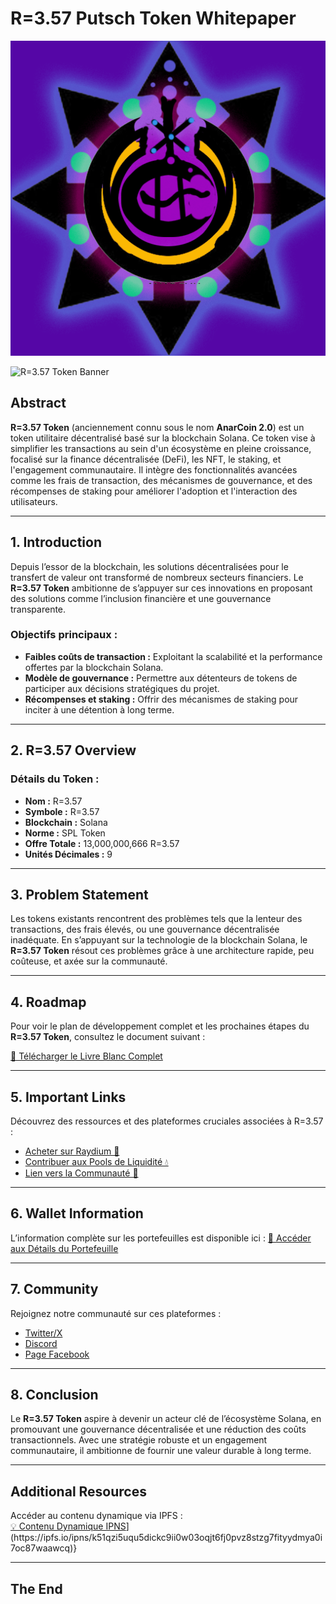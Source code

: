 # R=3.57 Putsch Token Whitepaper

![Chaos Image](media/Chaos.png)

![R=3.57 Token Banner](https://raw.githubusercontent.com/RastaDjuss/anarcoin-2.0/bc0cab788f42d164215c6fcbd78b24ae1cb47f26/anarcoin-dextools-banner.gif)

## Abstract

**R=3.57 Token** (anciennement connu sous le nom **AnarCoin 2.0**) est un token utilitaire décentralisé basé sur la blockchain Solana. Ce token vise à simplifier les transactions au sein d'un écosystème en pleine croissance, focalisé sur la finance décentralisée (DeFi), les NFT, le staking, et l'engagement communautaire. Il intègre des fonctionnalités avancées comme les frais de transaction, des mécanismes de gouvernance, et des récompenses de staking pour améliorer l'adoption et l'interaction des utilisateurs.

---

## 1. Introduction

Depuis l’essor de la blockchain, les solutions décentralisées pour le transfert de valeur ont transformé de nombreux secteurs financiers. Le **R=3.57 Token** ambitionne de s’appuyer sur ces innovations en proposant des solutions comme l’inclusion financière et une gouvernance transparente.

### **Objectifs principaux :**
- **Faibles coûts de transaction :** Exploitant la scalabilité et la performance offertes par la blockchain Solana.
- **Modèle de gouvernance :** Permettre aux détenteurs de tokens de participer aux décisions stratégiques du projet.
- **Récompenses et staking :** Offrir des mécanismes de staking pour inciter à une détention à long terme.

---

## 2. R=3.57 Overview

### **Détails du Token :**
- **Nom :** R=3.57
- **Symbole :** R=3.57
- **Blockchain :** Solana
- **Norme :** SPL Token
- **Offre Totale :** 13,000,000,666 R=3.57
- **Unités Décimales :** 9

---

## 3. Problem Statement

Les tokens existants rencontrent des problèmes tels que la lenteur des transactions, des frais élevés, ou une gouvernance décentralisée inadéquate. En s’appuyant sur la technologie de la blockchain Solana, le **R=3.57 Token** résout ces problèmes grâce à une architecture rapide, peu coûteuse, et axée sur la communauté.

---

## 4. Roadmap

Pour voir le plan de développement complet et les prochaines étapes du **R=3.57 Token**, consultez le document suivant :

[📄 Télécharger le Livre Blanc Complet](https://ipfs.io/ipfs/QmPPrkiEqJtUygk63Zehe7ZNJxpdWQE35GqCEyyRmVGLtb)

---

## 5. Important Links

Découvrez des ressources et des plateformes cruciales associées à R=3.57 :

- [Acheter sur Raydium 🚀]([https://bit.ly/swap-anarki](https://bit.ly/swap-R-357))
- [Contribuer aux Pools de Liquidité 💧](https://bit.ly/R-357-pools)
- [Lien vers la Communauté 🎯](https://bit.ly/m/anarcoin-collective)

---

## 6. Wallet Information

L’information complète sur les portefeuilles est disponible ici : [📱 Accéder aux Détails du Portefeuille](https://ipfs.io/ipfs/QmeNZATejPbnzAa7crKvop4b4JB8qQ3oDwjzQbkrGo9WVv)

---

## 7. Community

Rejoignez notre communauté sur ces plateformes :

- [Twitter/X](https://x.com/AnarcoinCollect)
- [Discord](https://discord.gg/Dt7zvuFPGf)
- [Page Facebook](https://www.facebook.com/profile.php?id=61564984054846)

---

## 8. Conclusion

Le **R=3.57 Token** aspire à devenir un acteur clé de l’écosystème Solana, en promouvant une gouvernance décentralisée et une réduction des coûts transactionnels. Avec une stratégie robuste et un engagement communautaire, il ambitionne de fournir une valeur durable à long terme.

---

## Additional Resources

Accéder au contenu dynamique via IPFS :  
[💡 Contenu Dynamique IPNS]([[https://ipfs.io/anarcrypt/QmNs3YEJ6PfC2MTtp2XMVtdGkocwaUSSDpbcciXnG8Jrmf/ipns/k51qzi5uqu5dlh5ngugpizc7rwgtb7p5ekcwgvncqvid13qo5r2w4zd3p65ufx](https://ipfs.io/ipns/k51qzi5uqu5dickc9ii0w03oqjt6fj0pvz8stzg7fityydmya0i7oc87waawcq))](https://ipfs.io/ipns/k51qzi5uqu5dickc9ii0w03oqjt6fj0pvz8stzg7fityydmya0i7oc87waawcq)}

---

## The End
